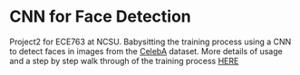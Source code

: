 # CNN for Face Detection

Project2 for ECE763 at NCSU. Babysitting the training process using a 
CNN to detect faces in images from the 
[CelebA](http://mmlab.ie.cuhk.edu.hk/projects/CelebA.html) dataset. 
More details of usage and a step by step walk through of the training 
process [HERE](cnn_training.html)

